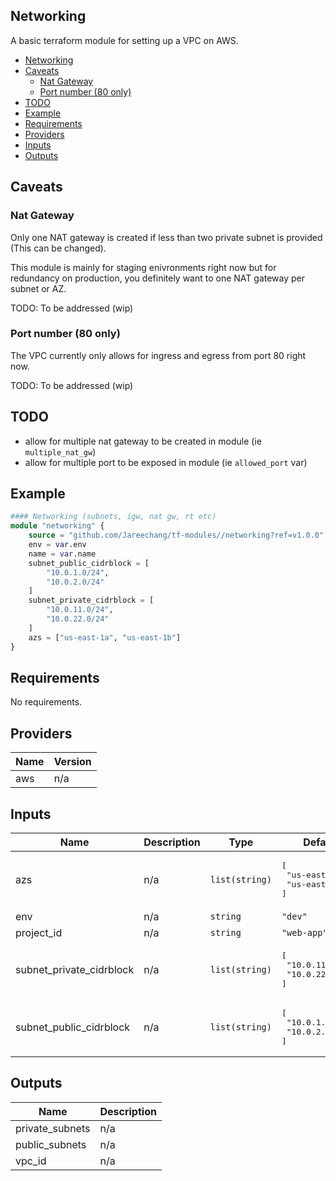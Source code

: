 ## Networking

A basic terraform module for setting up a VPC on AWS.

- [Networking](#networking)
- [Caveats](#caveats)
  - [Nat Gateway](#nat-gateway)
  - [Port number (80 only)](#port-number-80-only)
- [TODO](#todo)
- [Example](#example)
- [Requirements](#requirements)
- [Providers](#providers)
- [Inputs](#inputs)
- [Outputs](#outputs)

## Caveats

### Nat Gateway
Only one NAT gateway is created if less than two private subnet is provided (This can be changed).

This module is mainly for staging enivronments right now but for redundancy on production, you definitely want to one NAT gateway per
subnet or AZ.

TODO: To be addressed (wip)


### Port number (80 only) 

The VPC currently only allows for ingress and egress from port 80 right now.


TODO: To be addressed (wip)

## TODO

- allow for multiple nat gateway to be created in module (ie `multiple_nat_gw`) 
- allow for multiple port to be exposed in module (ie `allowed_port` var) 

## Example

```tf
#### Networking (subnets, igw, nat gw, rt etc)
module "networking" {
    source = "github.com/Jareechang/tf-modules//networking?ref=v1.0.0"
    env = var.env
    name = var.name
    subnet_public_cidrblock = [
        "10.0.1.0/24",
        "10.0.2.0/24"
    ]
    subnet_private_cidrblock = [
        "10.0.11.0/24",
        "10.0.22.0/24"
    ]
    azs = ["us-east-1a", "us-east-1b"]
}
```

## Requirements

No requirements.

## Providers

| Name | Version |
|------|---------|
| aws | n/a |

## Inputs

| Name | Description | Type | Default | Required |
|------|-------------|------|---------|:--------:|
| azs | n/a | `list(string)` | <pre>[<br>  "us-east-1a",<br>  "us-east-1b"<br>]</pre> | no |
| env | n/a | `string` | `"dev"` | no |
| project\_id | n/a | `string` | `"web-app"` | no |
| subnet\_private\_cidrblock | n/a | `list(string)` | <pre>[<br>  "10.0.11.0/24",<br>  "10.0.22.0/24"<br>]</pre> | no |
| subnet\_public\_cidrblock | n/a | `list(string)` | <pre>[<br>  "10.0.1.0/24",<br>  "10.0.2.0/24"<br>]</pre> | no |

## Outputs

| Name | Description |
|------|-------------|
| private\_subnets | n/a |
| public\_subnets | n/a |
| vpc\_id | n/a |
